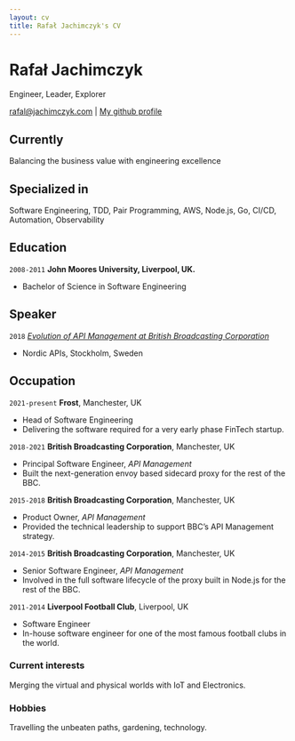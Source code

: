 ```yaml
---
layout: cv
title: Rafał Jachimczyk's CV
---
```

# Rafał Jachimczyk
Engineer, Leader, Explorer

<div id="webaddress">
<a href="rafal@jachimczyk.com">rafal@jachimczyk.com</a>
| <a href="http://github.com/RafalJachimczyk">My github profile</a>
</div>

## Currently

Balancing the business value with engineering excellence

## Specialized in

Software Engineering, TDD, Pair Programming, AWS, Node.js, Go, CI/CD, Automation, Observability

## Education

`2008-2011`
__John Moores University, Liverpool, UK.__
- Bachelor of Science in Software Engineering

## Speaker

`2018`
*[Evolution of API Management at British Broadcasting Corporation](https://www.youtube.com/watch?v=mKMM-rLXwzo&ab_channel=NordicAPIs)*
- Nordic APIs, Stockholm, Sweden

## Occupation

`2021-present`
__Frost__, Manchester, UK

- Head of Software Engineering
- Delivering the software required for a very early phase FinTech startup.

`2018-2021`
__British Broadcasting Corporation__, Manchester, UK

- Principal Software Engineer, *API Management*
- Built the next-generation envoy based sidecard proxy for the rest of the BBC.

`2015-2018`
__British Broadcasting Corporation__, Manchester, UK

- Product Owner, *API Management*
- Provided the technical leadership to support BBC’s API Management strategy.

`2014-2015`
__British Broadcasting Corporation__, Manchester, UK

- Senior Software Engineer, *API Management*
- Involved in the full software lifecycle of the proxy built in Node.js for the rest of the BBC.

`2011-2014`
__Liverpool Football Club__, Liverpool, UK

- Software Engineer
- In-house software engineer for one of the most famous football clubs in the world.


### Current interests

Merging the virtual and physical worlds with IoT and Electronics.


### Hobbies

Travelling the unbeaten paths, gardening, technology.

<!-- ### Footer

Last updated: September 2021 -->


